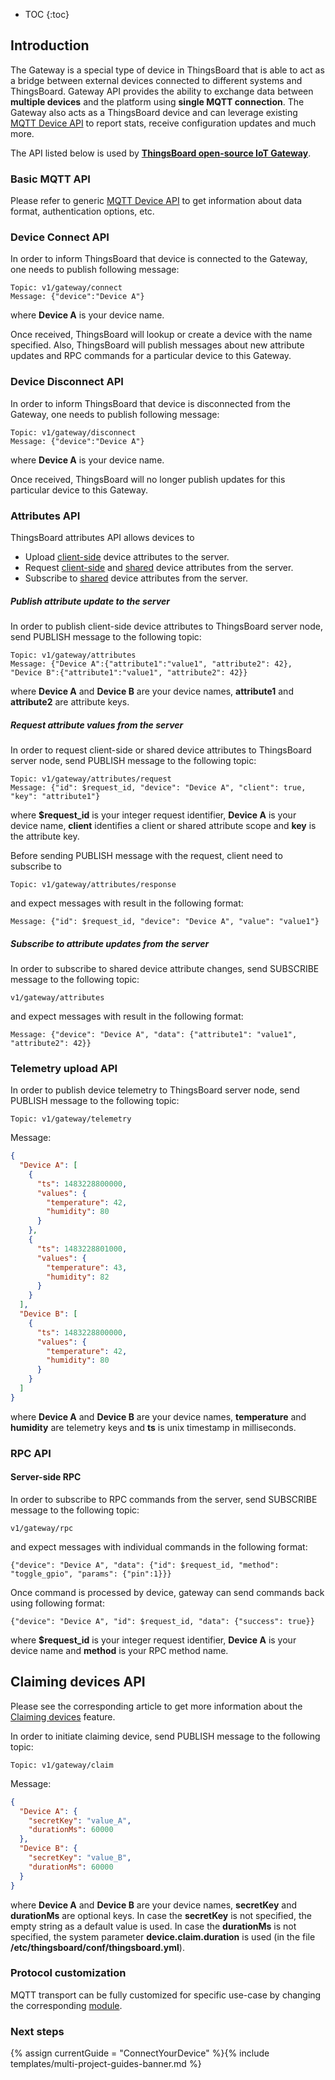 
* TOC
{:toc}

## Introduction

The Gateway is a special type of device in ThingsBoard that is able to act as a bridge between external devices connected to different systems and ThingsBoard.
Gateway API provides the ability to exchange data between **multiple devices** and the platform using **single MQTT connection**.
The Gateway also acts as a ThingsBoard device and can leverage existing [MQTT Device API](/docs/{{docsPrefix}}reference/mqtt-api/) to report stats, receive configuration updates and much more.

The API listed below is used by [**ThingsBoard open-source IoT Gateway**](/docs/iot-gateway/what-is-iot-gateway/).

### Basic MQTT API

Please refer to generic [MQTT Device API](/docs/{{docsPrefix}}reference/mqtt-api/) to get information about data format, authentication options, etc.

### Device Connect API

In order to inform ThingsBoard that device is connected to the Gateway, one needs to publish following message:

```shell
Topic: v1/gateway/connect
Message: {"device":"Device A"}
```

where **Device A** is your device name.

Once received, ThingsBoard will lookup or create a device with the name specified.
Also, ThingsBoard will publish messages about new attribute updates and RPC commands for a particular device to this Gateway.

### Device Disconnect API

In order to inform ThingsBoard that device is disconnected from the Gateway, one needs to publish following message:

```shell
Topic: v1/gateway/disconnect
Message: {"device":"Device A"}
```

where **Device A** is your device name.

Once received, ThingsBoard will no longer publish updates for this particular device to this Gateway.

### Attributes API

ThingsBoard attributes API allows devices to

* Upload [client-side](/docs/{{docsPrefix}}user-guide/attributes/#attribute-types) device attributes to the server.
* Request [client-side](/docs/{{docsPrefix}}user-guide/attributes/#attribute-types) and [shared](/docs/{{docsPrefix}}user-guide/attributes/#attribute-types) device attributes from the server.
* Subscribe to [shared](/docs/{{docsPrefix}}user-guide/attributes/#attribute-types) device attributes from the server.

##### Publish attribute update to the server

In order to publish client-side device attributes to ThingsBoard server node, send PUBLISH message to the following topic:

```shell
Topic: v1/gateway/attributes
Message: {"Device A":{"attribute1":"value1", "attribute2": 42}, "Device B":{"attribute1":"value1", "attribute2": 42}}
```

where **Device A** and **Device B** are your device names, **attribute1** and **attribute2** are attribute keys.

##### Request attribute values from the server

In order to request client-side or shared device attributes to ThingsBoard server node, send PUBLISH message to the following topic:

```shell
Topic: v1/gateway/attributes/request
Message: {"id": $request_id, "device": "Device A", "client": true, "key": "attribute1"}
```

where **$request_id** is your integer request identifier, **Device A** is your device name, **client** identifies a client or shared attribute scope and **key** is the attribute key.

Before sending PUBLISH message with the request, client need to subscribe to 

```shell
Topic: v1/gateway/attributes/response
```

and expect messages with result in the following format:

```shell
Message: {"id": $request_id, "device": "Device A", "value": "value1"}
```

##### Subscribe to attribute updates from the server

In order to subscribe to shared device attribute changes, send SUBSCRIBE message to the following topic:

```shell
v1/gateway/attributes
```

and expect messages with result in the following format:

```shell
Message: {"device": "Device A", "data": {"attribute1": "value1", "attribute2": 42}}
```

### Telemetry upload API

In order to publish device telemetry to ThingsBoard server node, send PUBLISH message to the following topic:

```shell
Topic: v1/gateway/telemetry
```

Message:

```json
{
  "Device A": [
    {
      "ts": 1483228800000,
      "values": {
        "temperature": 42,
        "humidity": 80
      }
    },
    {
      "ts": 1483228801000,
      "values": {
        "temperature": 43,
        "humidity": 82
      }
    }
  ],
  "Device B": [
    {
      "ts": 1483228800000,
      "values": {
        "temperature": 42,
        "humidity": 80
      }
    }
  ]
}
```

where **Device A** and **Device B** are your device names, **temperature** and **humidity** are telemetry keys and **ts** is unix timestamp in milliseconds.

### RPC API

#### Server-side RPC

In order to subscribe to RPC commands from the server, send SUBSCRIBE message to the following topic:

```shell
v1/gateway/rpc
```

and expect messages with individual commands in the following format:

```shell
{"device": "Device A", "data": {"id": $request_id, "method": "toggle_gpio", "params": {"pin":1}}}
```

Once command is processed by device, gateway can send commands back using following format:

```shell
{"device": "Device A", "id": $request_id, "data": {"success": true}}
```

where **$request_id** is your integer request identifier, **Device A** is your device name and **method** is your RPC method name. 

## Claiming devices API

Please see the corresponding article to get more information about the [Claiming devices](/docs/{{docsPrefix}}user-guide/claiming-devices) feature.

In order to initiate claiming device, send PUBLISH message to the following topic:

```shell
Topic: v1/gateway/claim
```

Message:

```json
{
  "Device A": {
    "secretKey": "value_A",
    "durationMs": 60000
  },
  "Device B": {
    "secretKey": "value_B",
    "durationMs": 60000
  }
}
```

where **Device A** and **Device B** are your device names, **secretKey** and **durationMs** are optional keys.
In case the **secretKey** is not specified, the empty string as a default value is used.
In case the **durationMs** is not specified, the system parameter **device.claim.duration** is used (in the file **/etc/thingsboard/conf/thingsboard.yml**).

### Protocol customization

MQTT transport can be fully customized for specific use-case by changing the corresponding [module](https://github.com/thingsboard/thingsboard/tree/master/transport/mqtt).


### Next steps

{% assign currentGuide = "ConnectYourDevice" %}{% include templates/multi-project-guides-banner.md %}
